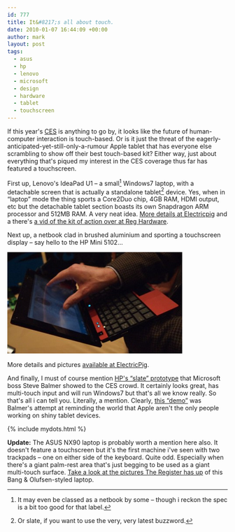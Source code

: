 ```yaml
---
id: 777
title: It&#8217;s all about touch.
date: 2010-01-07 16:44:09 +00:00
author: mark
layout: post
tags:
  - asus
  - hp
  - lenovo
  - microsoft
  - design
  - hardware
  - tablet
  - touchscreen
---
```

If this year's [CES](http://www.cesweb.org/) is anything to go by, it looks like the future of human-computer interaction is touch-based. Or is it just the threat of the eagerly-anticipated-yet-still-only-a-rumour Apple tablet that has everyone else scrambling to show off their best touch-based kit? Either way, just about everything that's piqued my interest in the CES coverage thus far has featured a touchscreen.

First up, Lenovo's IdeaPad U1 &#8211; a small[^fn-netbookeven] Windows7 laptop, with a detachable screen that is actually a standalone tablet[^fn-slateeven] device. Yes, when in &#8220;laptop&#8221; mode the thing sports a Core2Duo chip, 4GB RAM, HDMI output, etc but the detachable tablet section boasts its own Snapdragon ARM processor and 512MB RAM. A very neat idea. [More details at Electricpig](http://www.electricpig.co.uk/2010/01/06/lenovo-ideapad-u1-netbook-transforms-into-a-tablet/) and a there's [a vid of the kit of action over at Reg Hardware](http://www.reghardware.co.uk/2010/01/07/ces_video_lenovo_hybrid_laptop/).

Next up, a netbook clad in brushed aluminium and sporting a touchscreen display &#8211; say hello to the HP Mini 5102&#8230;

![hp mini 5102](/images/fromwp/2010/01/mini5102.jpg)

More details and pictures [available at ElectricPig](http://www.electricpig.co.uk/2010/01/07/hp-mini-5102-touchscreen-netbook-revealed/).

And finally, I must of course mention [HP's &#8220;slate&#8221; prototype](http://gizmodo.com/5442200/hps-windows-7-slate-device-revealed-by-steve-ballmer) that Microsoft boss Steve Balmer showed to the CES crowd. It certainly looks great, has multi-touch input and will run Windows7 but that's all we know really. So that's all i can tell you. Literally, a mention. Clearly, [this &#8220;demo&#8221;](http://www.theregister.co.uk/2010/01/07/ballmer_demos_slates/) was Balmer's attempt at reminding the world that Apple aren't the only people working on shiny tablet devices.

[^fn-netbookeven]: It may even be classed as a netbook by some &#8211; though i reckon the spec is a bit too good for that label.

[^fn-slateeven]: Or slate, if you want to use the very, very latest buzzword.

{% include mydots.html %}

**Update:** The ASUS NX90 laptop is probably worth a mention here also. It doesn't feature a touchscreen but it's the first machine i've seen with two trackpads &#8211; one on either side of the keyboard. Quite odd. Especially when there's a giant palm-rest area that's just begging to be used as a giant multi-touch surface. [Take a look at the pictures The Register has up](http://www.reghardware.co.uk/2010/01/06/bando_asus_nx90/) of this Bang & Olufsen-styled laptop.
